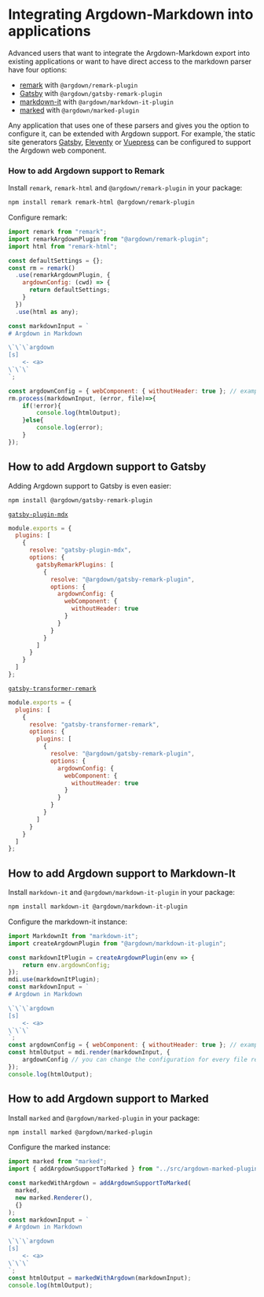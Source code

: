 # Integrating Argdown-Markdown into applications

Advanced users that want to integrate the Argdown-Markdown export into existing applications or want to have direct access to the markdown parser have four options:

- [remark](https://github.com/remarkjs/remark) with `@argdown/remark-plugin`
- [Gatsby](https://www.gatsbyjs.org/) with `@argdown/gatsby-remark-plugin`
- [markdown-it](https://github.com/markdown-it/markdown-it) with `@argdown/markdown-it-plugin`
- [marked](https://github.com/markedjs/marked) with `@argdown/marked-plugin`

Any application that uses one of these parsers and gives you the option to configure it, can be extended with Argdown support. For example,`the static site generators [Gatsby](https://www.gatsbyjs.org/), [Eleventy](https://www.11ty.dev/) or [Vuepress](https://vuepress.vuejs.org/) can be configured to support the Argdown web component.

### How to add Argdown support to Remark

Install `remark`, `remark-html` and `@argdown/remark-plugin` in your package:

```sh
npm install remark remark-html @argdown/remark-plugin
```

Configure remark:

```javascript
import remark from "remark";
import remarkArgdownPlugin from "@argdown/remark-plugin";
import html from "remark-html";

const defaultSettings = {};
const rm = remark()
  .use(remarkArgdownPlugin, {
    argdownConfig: (cwd) => {
      return defaultSettings;
    }
  })
  .use(html as any);

const markdownInput = `
# Argdown in Markdown

\`\`\`argdown
[s]
    <- <a>
\`\`\`
`;

const argdownConfig = { webComponent: { withoutHeader: true }; // example configuration
rm.process(markdownInput, (error, file)=>{
    if(!error){
        console.log(htmlOutput);
    }else{
        console.log(error);
    }
});
```

## How to add Argdown support to Gatsby

Adding Argdown support to Gatsby is even easier:

```sh
npm install @argdown/gatsby-remark-plugin
```

[`gatsby-plugin-mdx`](https://www.gatsbyjs.org/docs/mdx/plugins/#remark-plugins)

```js
module.exports = {
  plugins: [
    {
      resolve: "gatsby-plugin-mdx",
      options: {
        gatsbyRemarkPlugins: [
          {
            resolve: "@argdown/gatsby-remark-plugin",
            options: {
              argdownConfig: {
                webComponent: {
                  withoutHeader: true
                }
              }
            }
          }
        ]
      }
    }
  ]
};
```

[`gatsby-transformer-remark`](https://www.gatsbyjs.org/packages/gatsby-transformer-remark)

```js
module.exports = {
  plugins: [
    {
      resolve: "gatsby-transformer-remark",
      options: {
        plugins: [
          {
            resolve: "@argdown/gatsby-remark-plugin",
            options: {
              argdownConfig: {
                webComponent: {
                  withoutHeader: true
                }
              }
            }
          }
        ]
      }
    }
  ]
};
```

## How to add Argdown support to Markdown-It

Install `markdown-it` and `@argdown/markdown-it-plugin` in your package:

```sh
npm install markdown-it @argdown/markdown-it-plugin
```

Configure the markdown-it instance:

```javascript
import MarkdownIt from "markdown-it";
import createArgdownPlugin from "@argdown/markdown-it-plugin";

const markdownItPlugin = createArgdownPlugin(env => {
    return env.argdownConfig;
});
mdi.use(markdownItPlugin);
const markdownInput = `
# Argdown in Markdown

\`\`\`argdown
[s]
    <- <a>
\`\`\`
`;
const argdownConfig = { webComponent: { withoutHeader: true }; // example configuration
const htmlOutput = mdi.render(markdownInput, {
    argdownConfig // you can change the configuration for every file rendered
});
console.log(htmlOutput);
```

## How to add Argdown support to Marked

Install `marked` and `@argdown/marked-plugin` in your package:

```sh
npm install marked @argdown/marked-plugin
```

Configure the marked instance:

```javascript
import marked from "marked";
import { addArgdownSupportToMarked } from "../src/argdown-marked-plugin";

const markedWithArgdown = addArgdownSupportToMarked(
  marked,
  new marked.Renderer(),
  {}
);
const markdownInput = `
# Argdown in Markdown

\`\`\`argdown
[s]
    <- <a>
\`\`\`
`;
const htmlOutput = markedWithArgdown(markdownInput);
console.log(htmlOutput);
```
